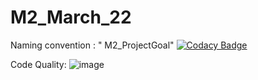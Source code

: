 # M2_March_22
Naming convention : " M2_ProjectGoal"
[![Codacy Badge](https://app.codacy.com/project/badge/Grade/bb818357ef654d769f8b27ce5436cd4a)](https://www.codacy.com/gh/Shawinkrishna/M2_March_22/dashboard?utm_source=github.com&amp;utm_medium=referral&amp;utm_content=Shawinkrishna/M2_March_22&amp;utm_campaign=Badge_Grade)

Code Quality:
![image](https://user-images.githubusercontent.com/84891940/164729237-74784525-5ba2-4bc2-841b-b47046bf0e4a.png)
